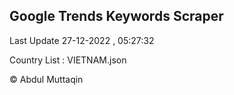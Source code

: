 

## Google Trends Keywords Scraper 
 
Last Update 27-12-2022 , 05:27:32

Country List :
VIETNAM.json



© Abdul Muttaqin 
